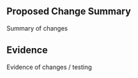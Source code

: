 <!-- markdownlint-disable MD041 -->
## Proposed Change Summary
Summary of changes

## Evidence
Evidence of changes / testing
